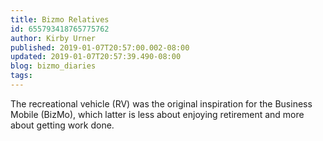 ```yaml
---
title: Bizmo Relatives
id: 655793418765775762
author: Kirby Urner
published: 2019-01-07T20:57:00.002-08:00
updated: 2019-01-07T20:57:39.490-08:00
blog: bizmo_diaries
tags: 
---
```


The recreational vehicle (RV) was the original inspiration for the Business Mobile (BizMo), which latter is less about enjoying retirement and more about getting work done.